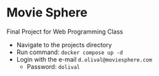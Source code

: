 # Movie Sphere
Final Project for Web Programming Class

- Navigate to the projects directory
- Run command: ``docker compose up -d``
- Login with the e-mail ``d.olival@moviesphere.com``
  - Password: ``dolival``

